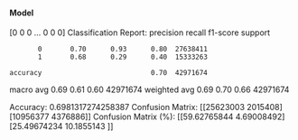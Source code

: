 #### Model
[0 0 0 ... 0 0 0]
Classification Report:
              precision    recall  f1-score   support

           0       0.70      0.93      0.80  27638411
           1       0.68      0.29      0.40  15333263

    accuracy                           0.70  42971674
   macro avg       0.69      0.61      0.60  42971674
weighted avg       0.69      0.70      0.66  42971674

Accuracy: 0.6981317274258387
Confusion Matrix:
[[25623003  2015408]
 [10956377  4376886]]
Confusion Matrix (%):
[[59.62765844  4.69008492]
 [25.49674234 10.1855143 ]]
